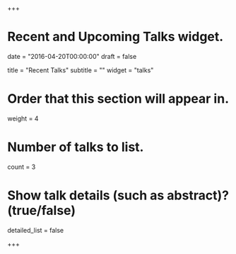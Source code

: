 +++
# Recent and Upcoming Talks widget.

date = "2016-04-20T00:00:00"
draft = false

title = "Recent Talks"
subtitle = ""
widget = "talks"

# Order that this section will appear in.
weight = 4

# Number of talks to list.
count = 3

# Show talk details (such as abstract)? (true/false)
detailed_list = false

+++

